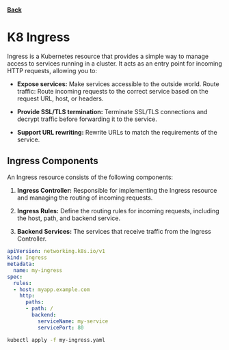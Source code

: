 #### [Back](./README.md)

# K8 Ingress

Ingress is a Kubernetes resource that provides a simple way to manage access to services running in a cluster. It acts as an entry point for incoming HTTP requests, allowing you to:

+ **Expose services:** Make services accessible to the outside world.
Route traffic: Route incoming requests to the correct service based on the request URL, host, or headers.

+ **Provide SSL/TLS termination:** Terminate SSL/TLS connections and decrypt traffic before forwarding it to the service.

+ **Support URL rewriting:** Rewrite URLs to match the requirements of the service.

## Ingress Components
An Ingress resource consists of the following components:

1. **Ingress Controller:** Responsible for implementing the Ingress resource and managing the routing of incoming requests.

2. **Ingress Rules:** Define the routing rules for incoming requests, including the host, path, and backend service.

3. **Backend Services:** The services that receive traffic from the Ingress Controller.

```yaml
apiVersion: networking.k8s.io/v1
kind: Ingress
metadata:
  name: my-ingress
spec:
  rules:
  - host: myapp.example.com
    http:
      paths:
      - path: /
        backend:
          serviceName: my-service
          servicePort: 80
```

```bash
kubectl apply -f my-ingress.yaml
```